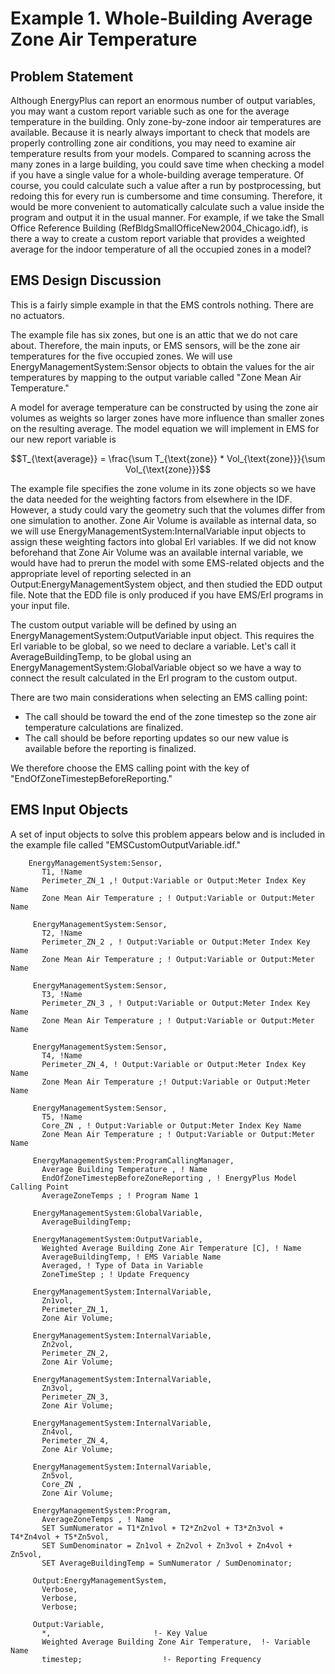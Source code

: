 # Example 1. Whole-Building Average Zone Air Temperature

## Problem Statement

Although EnergyPlus can report an enormous number of output variables, you may want a custom report variable such as one for the average temperature in the building. Only zone-by-zone indoor air temperatures are available. Because it is nearly always important to check that models are properly controlling zone air conditions, you may need to examine air temperature results from your models. Compared to scanning across the many zones in a large building, you could save time when checking a model if you have a single value for a whole-building average temperature. Of course, you could calculate such a value after a run by postprocessing, but redoing this for every run is cumbersome and time consuming. Therefore, it would be more convenient to automatically calculate such a value inside the program and output it in the usual manner. For example, if we take the Small Office Reference Building (RefBldgSmallOfficeNew2004_Chicago.idf), is there a way to create a custom report variable that provides a weighted average for the indoor temperature of all the occupied zones in a model?

## EMS Design Discussion

This is a fairly simple example in that the EMS controls nothing. There are no actuators.

The example file has six zones, but one is an attic that we do not care about. Therefore, the main inputs, or EMS sensors, will be the zone air temperatures for the five occupied zones. We will use EnergyManagementSystem:Sensor objects to obtain the values for the air temperatures by mapping to the output variable called "Zone Mean Air Temperature."

A model for average temperature can be constructed by using the zone air volumes as weights so larger zones have more influence than smaller zones on the resulting average. The model equation we will implement in EMS for our new report variable is

$$T_{\text{average}} = \frac{\sum T_{\text{zone}} * Vol_{\text{zone}}}{\sum Vol_{\text{zone}}}$$

The example file specifies the zone volume in its zone objects so we have the data needed for the weighting factors from elsewhere in the IDF. However, a study could vary the geometry such that the volumes differ from one simulation to another. Zone Air Volume is available as internal data, so we will use EnergyManagementSystem:InternalVariable input objects to assign these weighting factors into global Erl variables. If we did not know beforehand that Zone Air Volume was an available internal variable, we would have had to prerun the model with some EMS-related objects and the appropriate level of reporting selected in an Output:EnergyManagementSystem object, and then studied the EDD output file. Note that the EDD file is only produced if you have EMS/Erl programs in your input file.

The custom output variable will be defined by using an EnergyManagementSystem:OutputVariable input object. This requires the Erl variable to be global, so we need to declare a variable. Let's call it AverageBuildingTemp, to be global using an EnergyManagementSystem:GlobalVariable object so we have a way to connect the result calculated in the Erl program to the custom output.

There are two main considerations when selecting an EMS calling point:

* The call should be toward the end of the zone timestep so the zone air temperature calculations are finalized.
* The call should be before reporting updates so our new value is available before the reporting is finalized.

We therefore choose the EMS calling point with the key of "EndOfZoneTimestepBeforeReporting."

## EMS Input Objects

A set of input objects to solve this problem appears below and is included in the example file called "EMSCustomOutputVariable.idf."

~~~~~~~~~~~~~~~~~~~~
    EnergyManagementSystem:Sensor,
       T1, !Name
       Perimeter_ZN_1 ,! Output:Variable or Output:Meter Index Key Name
       Zone Mean Air Temperature ; ! Output:Variable or Output:Meter Name

     EnergyManagementSystem:Sensor,
       T2, !Name
       Perimeter_ZN_2 , ! Output:Variable or Output:Meter Index Key Name
       Zone Mean Air Temperature ; ! Output:Variable or Output:Meter Name

     EnergyManagementSystem:Sensor,
       T3, !Name
       Perimeter_ZN_3 , ! Output:Variable or Output:Meter Index Key Name
       Zone Mean Air Temperature ; ! Output:Variable or Output:Meter Name

     EnergyManagementSystem:Sensor,
       T4, !Name
       Perimeter_ZN_4, ! Output:Variable or Output:Meter Index Key Name
       Zone Mean Air Temperature ;! Output:Variable or Output:Meter Name

     EnergyManagementSystem:Sensor,
       T5, !Name
       Core_ZN , ! Output:Variable or Output:Meter Index Key Name
       Zone Mean Air Temperature ; ! Output:Variable or Output:Meter Name

     EnergyManagementSystem:ProgramCallingManager,
       Average Building Temperature , ! Name
       EndOfZoneTimestepBeforeZoneReporting , ! EnergyPlus Model Calling Point
       AverageZoneTemps ; ! Program Name 1

     EnergyManagementSystem:GlobalVariable,
       AverageBuildingTemp;

     EnergyManagementSystem:OutputVariable,
       Weighted Average Building Zone Air Temperature [C], ! Name
       AverageBuildingTemp, ! EMS Variable Name
       Averaged, ! Type of Data in Variable
       ZoneTimeStep ; ! Update Frequency

     EnergyManagementSystem:InternalVariable,
       Zn1vol,
       Perimeter_ZN_1,
       Zone Air Volume;

     EnergyManagementSystem:InternalVariable,
       Zn2vol,
       Perimeter_ZN_2,
       Zone Air Volume;

     EnergyManagementSystem:InternalVariable,
       Zn3vol,
       Perimeter_ZN_3,
       Zone Air Volume;

     EnergyManagementSystem:InternalVariable,
       Zn4vol,
       Perimeter_ZN_4,
       Zone Air Volume;

     EnergyManagementSystem:InternalVariable,
       Zn5vol,
       Core_ZN ,
       Zone Air Volume;

     EnergyManagementSystem:Program,
       AverageZoneTemps , ! Name
       SET SumNumerator = T1*Zn1vol + T2*Zn2vol + T3*Zn3vol + T4*Zn4vol + T5*Zn5vol,
       SET SumDenominator = Zn1vol + Zn2vol + Zn3vol + Zn4vol + Zn5vol,
       SET AverageBuildingTemp = SumNumerator / SumDenominator;

     Output:EnergyManagementSystem,
       Verbose,
       Verbose,
       Verbose;

     Output:Variable,
       *,                       !- Key Value
       Weighted Average Building Zone Air Temperature,  !- Variable Name
       timestep;                  !- Reporting Frequency
~~~~~~~~~~~~~~~~~~~~

